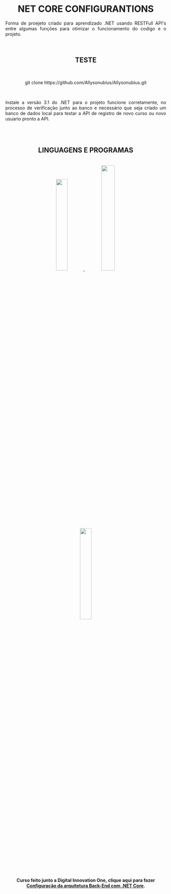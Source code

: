 <h1 align="center">NET CORE CONFIGURANTIONS</h1>

<p align="justify">Forma de proejeto criado para aprendizado .NET usando RESTFull API's entre algumas funções para otimizar o funcionamento do codigo e o projeto.</p>
<br/>
<div >
    <h2 align="center">TESTE </h2>
<br/>
    <p align="center">git clone https://github.com/Allysonubius/Allysonubius.git</p>
<br/>
    <p align="justify">Instale a versão 3.1 do .NET para o projeto funcione corretamente, no processo de verificação junto ao banco e necessário que seja criado um banco de dados local para testar a API de registro de novo curso ou novo usuario pronto a API.</p>
</div>
<br/>
<br/>
<div>
    <h2 align="center">LINGUAGENS E PROGRAMAS</h2>
<br/>
    <div align="center">
        <a href="https://docs.microsoft.com/pt-br/dotnet/csharp/">
            <img src="https://image.winudf.com/v2/image1/Y29tLm5ld0hNYXBwcy5Dc2hhcnBfaWNvbl8xNTk2NTY4MDMzXzA4NA/icon.png?w=170&fakeurl=1" width="27%" >
        </a>
        <a href="https://www.postman.com/">
            <img src="https://img.icons8.com/dusk/64/000000/postman-api.png" width="29%">
        </a>
    </div>
    <div align="center">
        <a href="https://docs.microsoft.com/pt-br/dotnet/csharp/">
            <img src="https://visualstudio.microsoft.com/wp-content/uploads/2019/06/BrandVisualStudioWin2019-3.svg"  width="27%">
        </a>
    </div>
</div>
<br/>
<div align="center">
<h4>Curso feito junto a Digital Innovation One, clique aqui para fazer <a href="https://web.digitalinnovation.one/course/configuracao-da-arquitetura-back-end-com-net-core/learning/53f39b8a-fb21-440d-ba39-73e273227cd8/">Configuração da arquitetura Back-End com .NET Core</a>.</h4>
<div>

